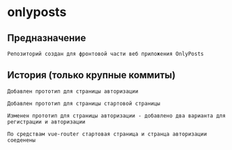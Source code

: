 # onlyposts

## Предназначение

```
Репозиторий создан для фронтовой части веб приложения OnlyPosts
```

## История (только крупные коммиты)

```
Добавлен прототип для страницы авторизации
```

```
Добавлен прототип для страницы стартовой страницы
```

```
Изменен прототип для страницы авторизации - добавлено два варианта для регистрации и авторизации
```

```
По средствам vue-router стартовая страница и странца авторизации соеденены
```
